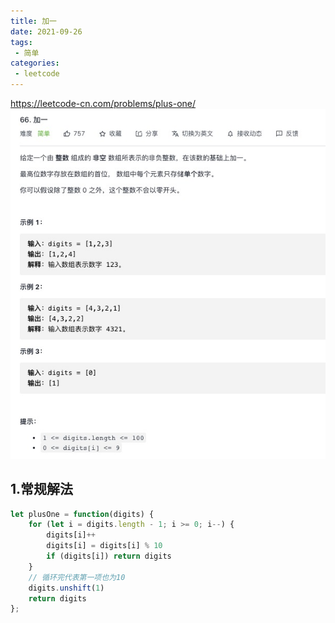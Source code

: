 ```yaml
---
title: 加一
date: 2021-09-26
tags:
 - 简单
categories:
 - leetcode
---
```


<https://leetcode-cn.com/problems/plus-one/>
![ 加一](./img/66.jpg)
## 1.常规解法
```js
let plusOne = function(digits) {
    for (let i = digits.length - 1; i >= 0; i--) {
        digits[i]++
        digits[i] = digits[i] % 10
        if (digits[i]) return digits
    }
    // 循环完代表第一项也为10
    digits.unshift(1)
    return digits
};
```